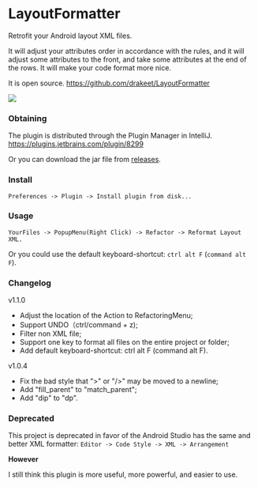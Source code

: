 # LayoutFormatter

Retrofit your Android layout XML files.

It will adjust your attributes order in accordance with the rules,
and it will adjust some attributes to the front, and take some attributes at the end of the rows.
It will make your code format more nice.

It is open source. <a href="https://github.com/drakeet/LayoutFormatter">https://github.com/drakeet/LayoutFormatter</a>

![](http://ww4.sinaimg.cn/large/86e2ff85gw1f2t2d40we4j21ge0m5gz1.jpg)

### Obtaining

The plugin is distributed through the Plugin Manager in IntelliJ. https://plugins.jetbrains.com/plugin/8299

Or you can download the jar file from [releases](https://github.com/drakeet/LayoutFormatter/releases).

### Install

`Preferences -> Plugin -> Install plugin from disk...`

### Usage

`YourFiles -> PopupMenu(Right Click) -> Refactor -> Reformat Layout XML.`

Or you could use the default keyboard-shortcut: `ctrl alt F` (`command alt F`).

### Changelog
v1.1.0<br/>
- Adjust the location of the Action to RefactoringMenu;<br/>
- Support UNDO（ctrl/command + z);<br/>
- Filter non XML file;<br/>
- Support one key to format all files on the entire project or folder;<br/>
- Add default keyboard-shortcut: ctrl alt F (command alt F).

v1.0.4<br/>
- Fix the bad style that ">" or "/>" may be moved to a newline;<br/>
- Add "fill_parent" to "match_parent";<br/>
- Add "dip" to "dp".<br/>


### Deprecated

This project is deprecated in favor of the Android Studio has the same and better XML formatter:
`Editor -> Code Style -> XML -> Arrangement`

**However**

I still think this plugin is more useful, more powerful, and easier to use.



